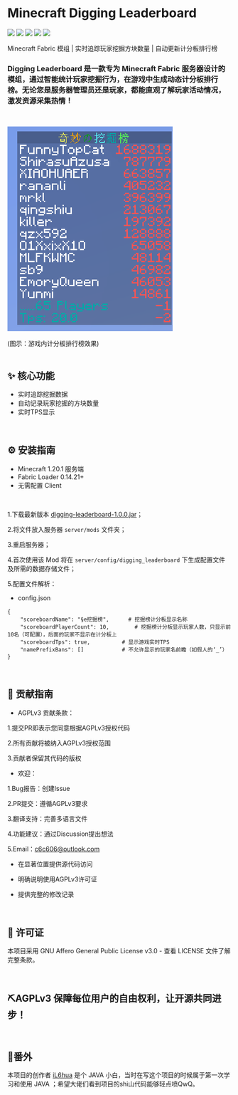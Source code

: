 # Minecraft Digging Leaderboard
![](https://img.shields.io/badge/License-AGPLv3-blue.svg)
![](https://img.shields.io/badge/Minecraft-1.20.1+-green.svg)
![](https://img.shields.io/badge/Fabric_API-0.14.21+-blue.svg)
![](https://img.shields.io/badge/Environment-Server-yellow.svg)
![](https://img.shields.io/badge/Version-v1.0.0+1.20.1-red.svg)

Minecraft Fabric 模组 | 实时追踪玩家挖掘方块数量 | 自动更新计分板排行榜

### Digging Leaderboard 是一款专为 Minecraft Fabric 服务器设计的模组，通过智能统计玩家挖掘行为，在游戏中生成动态计分板排行榜。无论您是服务器管理员还是玩家，都能直观了解玩家活动情况，激发资源采集热情！
<br>

![](https://github.com/iL6hua/Minecraft-Digging-Leaderboard/blob/main/assets/modeffects.png?raw=true)

(图示：游戏内计分板排行榜效果)
<br>
<br>

## ✨ 核心功能
* 实时追踪挖掘数据
* 自动记录玩家挖掘的方块数量
* 实时TPS显示
<br>

## ⚙️ 安装指南
* Minecraft 1.20.1 服务端
* Fabric Loader 0.14.21+
* 无需配置 Client
<br>

1.下载最新版本 [digging-leaderboard-1.0.0.jar](https://github.com/iL6hua/Minecraft-Digging-Leaderboard/releases)；

2.将文件放入服务器 `server/mods` 文件夹；

3.重启服务器；

4.首次使用该 Mod 将在 `server/config/digging_leaderboard` 下生成配置文件及所需的数据存储文件；

5.配置文件解析：

* config.json

```
{
    "scoreboardName": "§e挖掘榜",		# 挖掘榜计分板显示名称
    "scoreboardPlayerCount": 10,		# 挖掘榜计分板显示玩家人数，只显示前10名（可配置），后面的玩家不显示在计分板上
    "scoreboardTps": true,			# 显示游戏实时TPS
    "namePrefixBans": []			# 不允许显示的玩家名前瞻（如假人的‘_’）
}
```
<br>

## 🤝 贡献指南
* AGPLv3 贡献条款：

1.提交PR即表示您同意根据AGPLv3授权代码

2.所有贡献将被纳入AGPLv3授权范围

3.贡献者保留其代码的版权

* 欢迎：

1.Bug报告：创建Issue

2.PR提交：遵循AGPLv3要求

3.翻译支持：完善多语言文件

4.功能建议：通过Discussion提出想法

5.Email：c6c606@outlook.com


* 在显著位置提供源代码访问

* 明确说明使用AGPLv3许可证

* 提供完整的修改记录
<br>

## 📜 许可证
本项目采用 GNU Affero General Public License v3.0 - 查看 LICENSE 文件了解完整条款。

<br> 

## ⛏️AGPLv3 保障每位用户的自由权利，让开源共同进步！

<br> 

## 🥚番外
本项目的创作者 [iL6hua](https://github.com/iL6hua/) 是个 JAVA 小白，当时在写这个项目的时候属于第一次学习和使用 JAVA ；希望大佬们看到项目的shi山代码能够轻点喷QwQ。

